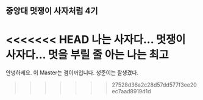 ## 중앙대 멋쟁이 사자처럼 4기
<<<<<<< HEAD
나는 사자다... 멋쟁이 사자다... 멋을 부릴 줄 아는 나는 최고
=======
안녕하세요. 이 Master는 겸이꺼입니다.
성준이는 잘생겼다.
>>>>>>> 27528d36a2c28d57dd577f3ee20ec7aad8919d1d
